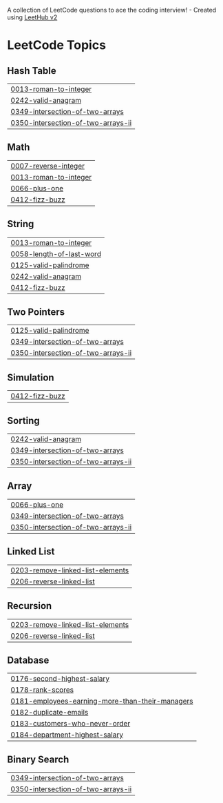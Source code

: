 A collection of LeetCode questions to ace the coding interview! - Created using [LeetHub v2](https://github.com/arunbhardwaj/LeetHub-2.0)
<!---LeetCode Topics Start-->
# LeetCode Topics
## Hash Table
|  |
| ------- |
| [0013-roman-to-integer](https://github.com/shashisingh17402/Leetcode/tree/master/0013-roman-to-integer) |
| [0242-valid-anagram](https://github.com/shashisingh17402/Leetcode/tree/master/0242-valid-anagram) |
| [0349-intersection-of-two-arrays](https://github.com/shashisingh17402/Leetcode/tree/master/0349-intersection-of-two-arrays) |
| [0350-intersection-of-two-arrays-ii](https://github.com/shashisingh17402/Leetcode/tree/master/0350-intersection-of-two-arrays-ii) |
## Math
|  |
| ------- |
| [0007-reverse-integer](https://github.com/shashisingh17402/Leetcode/tree/master/0007-reverse-integer) |
| [0013-roman-to-integer](https://github.com/shashisingh17402/Leetcode/tree/master/0013-roman-to-integer) |
| [0066-plus-one](https://github.com/shashisingh17402/Leetcode/tree/master/0066-plus-one) |
| [0412-fizz-buzz](https://github.com/shashisingh17402/Leetcode/tree/master/0412-fizz-buzz) |
## String
|  |
| ------- |
| [0013-roman-to-integer](https://github.com/shashisingh17402/Leetcode/tree/master/0013-roman-to-integer) |
| [0058-length-of-last-word](https://github.com/shashisingh17402/Leetcode/tree/master/0058-length-of-last-word) |
| [0125-valid-palindrome](https://github.com/shashisingh17402/Leetcode/tree/master/0125-valid-palindrome) |
| [0242-valid-anagram](https://github.com/shashisingh17402/Leetcode/tree/master/0242-valid-anagram) |
| [0412-fizz-buzz](https://github.com/shashisingh17402/Leetcode/tree/master/0412-fizz-buzz) |
## Two Pointers
|  |
| ------- |
| [0125-valid-palindrome](https://github.com/shashisingh17402/Leetcode/tree/master/0125-valid-palindrome) |
| [0349-intersection-of-two-arrays](https://github.com/shashisingh17402/Leetcode/tree/master/0349-intersection-of-two-arrays) |
| [0350-intersection-of-two-arrays-ii](https://github.com/shashisingh17402/Leetcode/tree/master/0350-intersection-of-two-arrays-ii) |
## Simulation
|  |
| ------- |
| [0412-fizz-buzz](https://github.com/shashisingh17402/Leetcode/tree/master/0412-fizz-buzz) |
## Sorting
|  |
| ------- |
| [0242-valid-anagram](https://github.com/shashisingh17402/Leetcode/tree/master/0242-valid-anagram) |
| [0349-intersection-of-two-arrays](https://github.com/shashisingh17402/Leetcode/tree/master/0349-intersection-of-two-arrays) |
| [0350-intersection-of-two-arrays-ii](https://github.com/shashisingh17402/Leetcode/tree/master/0350-intersection-of-two-arrays-ii) |
## Array
|  |
| ------- |
| [0066-plus-one](https://github.com/shashisingh17402/Leetcode/tree/master/0066-plus-one) |
| [0349-intersection-of-two-arrays](https://github.com/shashisingh17402/Leetcode/tree/master/0349-intersection-of-two-arrays) |
| [0350-intersection-of-two-arrays-ii](https://github.com/shashisingh17402/Leetcode/tree/master/0350-intersection-of-two-arrays-ii) |
## Linked List
|  |
| ------- |
| [0203-remove-linked-list-elements](https://github.com/shashisingh17402/Leetcode/tree/master/0203-remove-linked-list-elements) |
| [0206-reverse-linked-list](https://github.com/shashisingh17402/Leetcode/tree/master/0206-reverse-linked-list) |
## Recursion
|  |
| ------- |
| [0203-remove-linked-list-elements](https://github.com/shashisingh17402/Leetcode/tree/master/0203-remove-linked-list-elements) |
| [0206-reverse-linked-list](https://github.com/shashisingh17402/Leetcode/tree/master/0206-reverse-linked-list) |
## Database
|  |
| ------- |
| [0176-second-highest-salary](https://github.com/shashisingh17402/Leetcode/tree/master/0176-second-highest-salary) |
| [0178-rank-scores](https://github.com/shashisingh17402/Leetcode/tree/master/0178-rank-scores) |
| [0181-employees-earning-more-than-their-managers](https://github.com/shashisingh17402/Leetcode/tree/master/0181-employees-earning-more-than-their-managers) |
| [0182-duplicate-emails](https://github.com/shashisingh17402/Leetcode/tree/master/0182-duplicate-emails) |
| [0183-customers-who-never-order](https://github.com/shashisingh17402/Leetcode/tree/master/0183-customers-who-never-order) |
| [0184-department-highest-salary](https://github.com/shashisingh17402/Leetcode/tree/master/0184-department-highest-salary) |
## Binary Search
|  |
| ------- |
| [0349-intersection-of-two-arrays](https://github.com/shashisingh17402/Leetcode/tree/master/0349-intersection-of-two-arrays) |
| [0350-intersection-of-two-arrays-ii](https://github.com/shashisingh17402/Leetcode/tree/master/0350-intersection-of-two-arrays-ii) |
<!---LeetCode Topics End-->